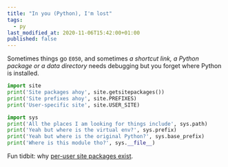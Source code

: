 ```yaml
---
title: "In you (Python), I'm lost"
tags:
  - py
last_modified_at: 2020-11-06T15:42:00+01:00
published: false
---
```


Sometimes things go `E050`, and sometimes
*a shortcut link, a Python package or a data directory*
needs debugging but you forget where Python is installed.

```python
import site
print('Site packages ahoy', site.getsitepackages())
print('Site prefixes ahoy', site.PREFIXES)
print('User-specific site', site.USER_SITE)

import sys
print('All the places I am looking for things include', sys.path)
print('Yeah but where is the virtual env?', sys.prefix)
print('Yeah but where is the original Python?', sys.base_prefix)
print('Where is this module tho?', sys.__file__)
```

Fun tidbit: why [per-user site packages exist](https://www.python.org/dev/peps/pep-0370/).

